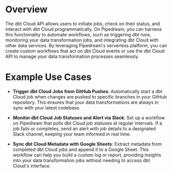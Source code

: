 # Overview

The dbt Cloud API allows users to initiate jobs, check on their status, and interact with dbt Cloud programmatically. On Pipedream, you can harness this functionality to automate workflows, such as triggering dbt runs, monitoring your data transformation jobs, and integrating dbt Cloud with other data services. By leveraging Pipedream's serverless platform, you can create custom workflows that act on dbt Cloud events or use the dbt Cloud API to manage your data transformation processes seamlessly.

# Example Use Cases

- **Trigger dbt Cloud Jobs from GitHub Pushes**: Automatically start a dbt Cloud job when changes are pushed to specific branches in your GitHub repository. This ensures that your data transformations are always in sync with your latest codebase.

- **Monitor dbt Cloud Job Statuses and Alert via Slack**: Set up a workflow on Pipedream that polls dbt Cloud job statuses at regular intervals. If a job fails or completes, send an alert with job details to a designated Slack channel, keeping your team informed in real time.

- **Sync dbt Cloud Metadata with Google Sheets**: Extract metadata from completed dbt Cloud jobs and append it to a Google Sheet. This workflow can help you build a custom log or report, providing insights into your data transformation jobs without needing to access dbt Cloud's interface.
